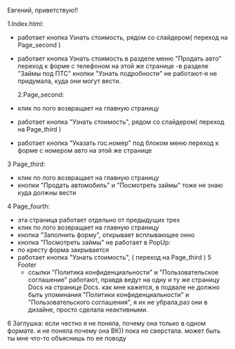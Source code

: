 Евгений, приветствую!!

1.Index.html:

- работает кнопка Узнать стоимость, рядом со слайдером( переход на Page_second )
- работает кнопка Узнать стоимость в разделе меню "Продать авто" переход к форме с телефоном на этой же странице
  -в разделе "Займы под ПТС" кнопки "Узнать подробности" не работают-я не придумала, куда они могут вести.

  2.Page_second:

- клик по лого возвращает на главную страницу
- работает кнопка "Узнать стоимость", рядом со слайдером( переход на Page_third )
- работает кнопка "Указать гос.номер" под блоком меню переход к форме с номером авто на этой же странице

3 Page_third:

- клик по лого возвращает на главную страницу
- кнопки "Продать автомобиль" и "Посмотреть займы" тоже не знаю куда должны вести

4 Page_fourth:

- эта страница работает отдельно от предыдущих трех
- клик по лого возвращает на главную страницу
- кнопка "Заполнить форму", открывает всплывающее окно
- кнопка "Посмотреть займы" не работает
  в PopUp:
- по кресту форма закрывается
- работает кнопка "Узнать стоимость", ( переход на Page_third )
  5 Footer
  - ссылки "Политика конфиденциальности" и "Пользовательское соглашение" работают, правдв ведут на одну и ту же страницу Docs
    на странице Docs. как мне кажется, в подвале не должно быть упоминания "Политики конфиденциальности" и "Пользовательского соглашения", я их не убрала,раз они в дизайне, просто сделала неактивными.

6 Заглушка:
если честно я не поняла, почему она только в одном формате. и не поняла почему она ВК)) пока не сверстала. может быть ты мне что-то объяснишь по ее поводу
